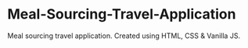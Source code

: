 # Meal-Sourcing-Travel-Application
Meal sourcing travel application. Created using HTML, CSS &amp; Vanilla JS.

